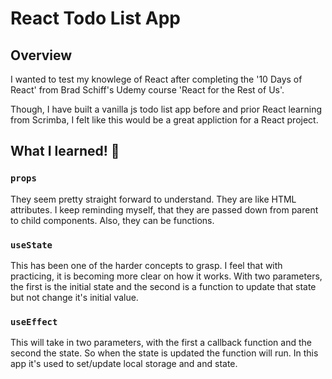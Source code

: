 # React Todo List App

## Overview

I wanted to test my knowlege of React after completing the '10
Days of React' from Brad Schiff's Udemy course 'React for the Rest of Us'.

Though, I have built a vanilla js todo list app before and prior React learning from Scrimba, I felt like this would be a great
appliction for a React project.

## What I learned! 💪

### `props`

They seem pretty straight forward to understand. They are like HTML attributes. I keep reminding myself, that they are
passed down from parent to child components. Also, they can be functions.

### `useState`

This has been one of the harder concepts to grasp.
I feel that with practicing, it is becoming more clear on how it works. With two parameters, the first is the initial state and the second is a function to update that state but not change it's initial value.

### `useEffect`

This will take in two parameters, with the first a callback function and the second the state. So when the state is updated the function will run. In this app it's used to set/update local storage and and state.
